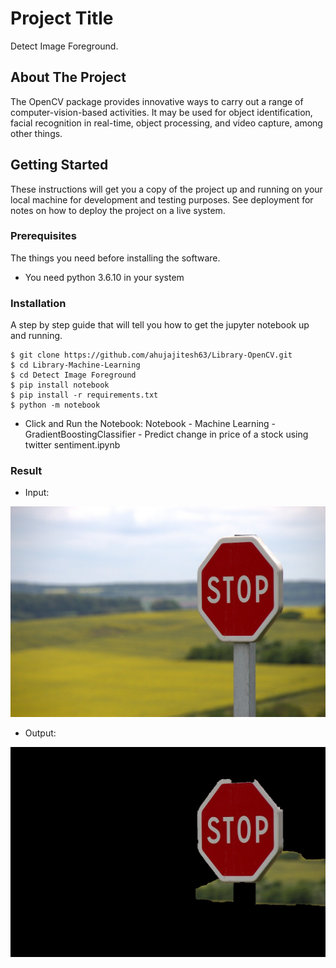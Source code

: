 # Project Title


Detect Image Foreground.

## About The Project

The OpenCV package provides innovative ways to carry out a range of computer-vision-based activities. It may be used for object identification, facial recognition in real-time, object processing, and video capture, among other things.
## Getting Started

These instructions will get you a copy of the project up and running on your local machine for development and testing purposes. See deployment for notes on how to deploy the project on a live system.

### Prerequisites

The things you need before installing the software.

* You need python 3.6.10 in your system

### Installation

A step by step guide that will tell you how to get the jupyter notebook up and running.

```
$ git clone https://github.com/ahujajitesh63/Library-OpenCV.git
$ cd Library-Machine-Learning
$ cd Detect Image Foreground
$ pip install notebook
$ pip install -r requirements.txt
$ python -m notebook
```
* Click and Run the Notebook: Notebook - Machine Learning - GradientBoostingClassifier - Predict change in price of a stock using twitter sentiment.ipynb

### Result
* Input:
<img src="/Detect Image Foreground/stop-634941_1280.jpg" alt="image data" title="Image Data title">

* Output:
<img src="/Detect Image Foreground/Stop_Sign_Foreground.jpg" alt="image data" title="Image Data title">


